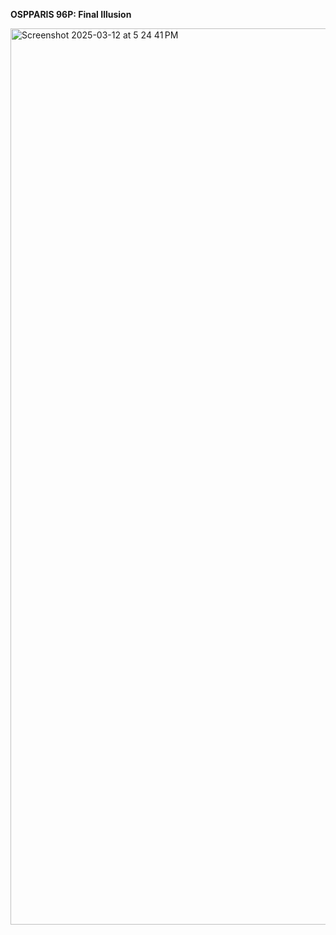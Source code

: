 **OSPPARIS 96P: Final Illusion**

<img width="1434" alt="Screenshot 2025-03-12 at 5 24 41 PM" src="https://github.com/user-attachments/assets/e237d45e-9063-4836-8567-96236b9010b3" />
